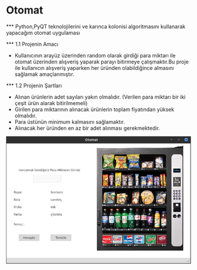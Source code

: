 # Otomat

*** Python,PyQT teknolojilerini ve karınca kolonisi algoritmasını kullanarak yapacağım otomat uygulaması

***	1.1 Projenin Amacı

- Kullanıcının arayüz üzerinden random olarak girdiği para miktarı ile otomat üzerinden alışveriş yaparak parayı bitirmeye çalışmaktır.Bu proje ile kullanıcın alışveriş yaparken her üründen olabildiğince almasını sağlamak amaçlanmıştır.

***	1.2 Projenin Şartları

- Alınan ürünlerin adet sayıları yakın olmalıdır. (Verilen para miktarı bir iki çeşit ürün alarak bitirilmemeli)
- Girilen para miktarının alınacak ürünlerin toplam fiyatından yüksek olmalıdır.
- Para üstünün minimum kalmasını sağlamaktır.
- Alınacak her üründen en az bir adet alınması gerekmektedir.


![png](https://github.com/oktayuyar/Otomat/blob/master/images/otomat.png "Otomat")
